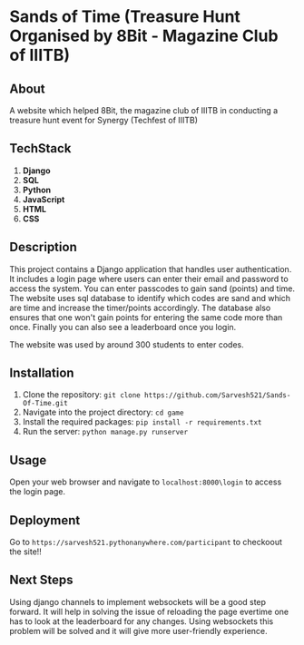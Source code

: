# Sands of Time (Treasure Hunt Organised by 8Bit - Magazine Club of IIITB)

## About
A website which helped 8Bit, the magazine club of IIITB in conducting a treasure hunt event for Synergy (Techfest of IIITB)

## TechStack
1. **Django**
2. **SQL**
3. **Python**
4. **JavaScript**
5. **HTML**
6. **CSS**


## Description
This project contains a Django application that handles user authentication. It includes a login page where users can enter their email and password to access the system. You can enter passcodes to gain sand (points) and time. The website uses sql database to identify which codes are sand and which are time and increase the timer/points accordingly. The database also ensures that one won't gain points for entering the same code more than once. Finally you can also see a leaderboard once you login. 

The website was used by around 300 students to enter codes. 

## Installation
1. Clone the repository: `git clone https://github.com/Sarvesh521/Sands-Of-Time.git`
2. Navigate into the project directory: `cd game`
3. Install the required packages: `pip install -r requirements.txt`
4. Run the server: `python manage.py runserver`

## Usage
Open your web browser and navigate to `localhost:8000\login` to access the login page.

## Deployment
Go to `https://sarvesh521.pythonanywhere.com/participant` to checkoout the site!!

## Next Steps
Using django channels to implement websockets will be a good step forward. It will help in solving the issue of reloading the page evertime one has to look at the leaderboard for any changes. Using websockets this problem will be solved and it will give more user-friendly experience. 
